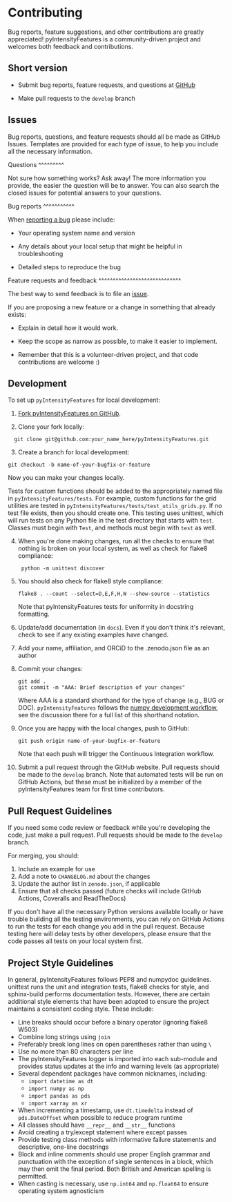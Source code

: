 Contributing
============

Bug reports, feature suggestions, and other contributions are greatly
appreciated!  pyIntensityFeatures is a community-driven project and welcomes
both feedback and contributions.

Short version
-------------

* Submit bug reports, feature requests, and questions at
  [GitHub](https://github.com/aburrell/pyIntensityFeatures/issues)

* Make pull requests to the ``develop`` branch

Issues
------

Bug reports, questions, and feature requests should all be made as GitHub
Issues.  Templates are provided for each type of issue, to help you include
all the necessary information.

Questions
^^^^^^^^^

Not sure how something works?  Ask away!  The more information you provide, the
easier the question will be to answer.  You can also search the closed issues
for potential answers to your questions.

Bug reports
^^^^^^^^^^^

When [reporting a bug](https://github.com/aburrell/pyIntensityFeatures/issues)
please include:

* Your operating system name and version

* Any details about your local setup that might be helpful in troubleshooting

* Detailed steps to reproduce the bug

Feature requests and feedback
^^^^^^^^^^^^^^^^^^^^^^^^^^^^^

The best way to send feedback is to file an
[issue](https://github.com/aburrell/pyIntensityFeatures/issues).

If you are proposing a new feature or a change in something that already exists:

* Explain in detail how it would work.

* Keep the scope as narrow as possible, to make it easier to implement.

* Remember that this is a volunteer-driven project, and that code contributions
  are welcome :)

Development
-----------

To set up `pyIntensityFeatures` for local development:

1. [Fork pyIntensityFeatures on
    GitHub](https://github.com/aburrell/pyIntensityFeatures/fork).

2. Clone your fork locally:

  ```
    git clone git@github.com:your_name_here/pyIntensityFeatures.git
  ```

3. Create a branch for local development:

  `git checkout -b name-of-your-bugfix-or-feature`

   Now you can make your changes locally.

   Tests for custom functions should be added to the appropriately named file
   in ``pyIntensityFeatures/tests``. For example, custom functions for the grid
   utilities are tested in ``pyIntensityFeatures/tests/test_utils_grids.py``.
   If no test file exists, then you should create one.  This testing uses
   unittest, which will run tests on any Python file in the test directory that
   starts with ``test``.  Classes must begin with ``Test``, and methods must
   begin with ``test`` as well.

4. When you're done making changes, run all the checks to ensure that nothing
   is broken on your local system, as well as check for flake8 compliance:

   ```
    python -m unittest discover
   ```

5. You should also check for flake8 style compliance:

   ```
   flake8 . --count --select=D,E,F,H,W --show-source --statistics
   ```

   Note that pyIntensityFeatures tests for uniformity in docstring formatting.

6. Update/add documentation (in ``docs``).  Even if you don't think it's
   relevant, check to see if any existing examples have changed.

7. Add your name, affiliation, and ORCiD to the .zenodo.json file as an author

8. Commit your changes:
   ```
   git add .
   git commit -m "AAA: Brief description of your changes"
   ```
   Where AAA is a standard shorthand for the type of change (e.g., BUG or DOC).
   `pyIntensityFeatures` follows the [numpy development workflow](https://numpy.org/doc/stable/dev/development_workflow.html),
   see the discussion there for a full list of this shorthand notation.

9. Once you are happy with the local changes, push to GitHub:
   ```
   git push origin name-of-your-bugfix-or-feature
   ```
   Note that each push will trigger the Continuous Integration workflow.

10. Submit a pull request through the GitHub website. Pull requests should be
    made to the ``develop`` branch.  Note that automated tests will be run on
    GitHub Actions, but these must be initialized by a member of the
    pyIntensityFeatures team for first time contributors.


Pull Request Guidelines
-----------------------

If you need some code review or feedback while you're developing the code, just
make a pull request. Pull requests should be made to the ``develop`` branch.

For merging, you should:

1. Include an example for use
2. Add a note to ``CHANGELOG.md`` about the changes
3. Update the author list in ``zenodo.json``, if applicable
4. Ensure that all checks passed (future checks will include GitHub Actions,
   Coveralls and ReadTheDocs)

If you don't have all the necessary Python versions available locally or have
trouble building all the testing environments, you can rely on GitHub Actions to
run the tests for each change you add in the pull request. Because testing here
will delay tests by other developers, please ensure that the code passes all
tests on your local system first.


Project Style Guidelines
------------------------

In general, pyIntensityFeatures follows PEP8 and numpydoc guidelines. unittest
runs the unit and integration tests, flake8 checks for style, and sphinx-build
performs documentation tests.  However, there are certain additional style
elements that have been adopted to ensure the project maintains a consistent
coding style. These include:

* Line breaks should occur before a binary operator (ignoring flake8 W503)
* Combine long strings using `join`
* Preferably break long lines on open parentheses rather than using `\`
* Use no more than 80 characters per line
* The pyIntensityFeatures logger is imported into each sub-module and provides
  status updates at the info and warning levels (as appropriate)
* Several dependent packages have common nicknames, including:
  * `import datetime as dt`
  * `import numpy as np`
  * `import pandas as pds`
  * `import xarray as xr`
* When incrementing a timestamp, use `dt.timedelta` instead of `pds.DateOffset`
  when possible to reduce program runtime
* All classes should have `__repr__` and `__str__` functions
* Avoid creating a try/except statement where except passes
* Provide testing class methods with informative failure statements and
  descriptive, one-line docstrings
* Block and inline comments should use proper English grammar and punctuation
  with the exception of single sentences in a block, which may then omit the
  final period. Both British and American spelling is permitted.
* When casting is necessary, use `np.int64` and `np.float64` to ensure operating
  system agnosticism
